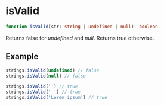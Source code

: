 # isValid

```ts
function isValid(str: string | undefined | null): boolean
```

Returns false for *undefined* and *null*. Returns true otherwise.

## Example

```ts
strings.isValid(undefined) // false
strings.isValid(null) // false
```

```ts
strings.isValid('') // true
strings.isValid(' ') // true
strings.isValid('Lorem ipsum') // true
```
